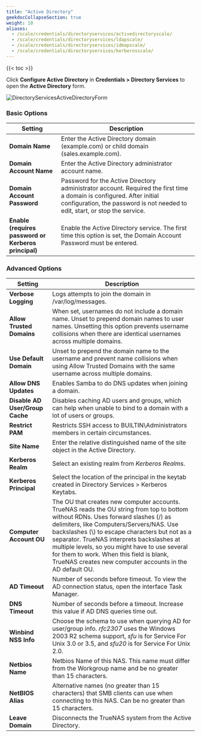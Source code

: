 ```yaml
---
title: "Active Directory"
geekdocCollapseSection: true
weight: 10
aliases:
  - /scale/credentials/directoryservices/activedirectoryscale/
  - /scale/credentials/directoryservices/ldapscale/
  - /scale/credentials/directoryservices/idmapscale/
  - /scale/credentials/directoryservices/kerberosscale/
---
```


{{< toc >}}

Click **Configure Active Directory** in **Credentials > Directory Services** to open the **Active Directory** form.

![DirectoryServicesActiveDirectoryForm](/images/SCALE/22.02/DirectoryServicesActiveDirectoryForm.png "Active Directory Form")

### Basic Options

| Setting | Description |
|---------|-------------|
| **Domain Name** | Enter the Active Directory domain (example.com) or child domain (sales.example.com). |
| **Domain Account Name** | Enter the Active Directory administrator account name. |
| **Domain Account Password** | Password for the Active Directory administrator account. Required the first time a domain is configured. After initial configuration, the password is not needed to edit, start, or stop the service. |
| **Enable (requires password or Kerberos principal)** | Enable the Active Directory service. The first time this option is set, the Domain Account Password must be entered. |

### Advanced Options

| Setting | Description |
|---------|-------------|
| **Verbose Logging** | Logs attempts to join the domain in /var/log/messages. |
| **Allow Trusted Domains** | When set, usernames do not include a domain name. Unset to prepend domain names to user names. Unsetting this option prevents username collisions when there are identical usernames across multiple domains. |
| **Use Default Domain** | Unset to prepend the domain name to the username and prevent name collisions when using Allow Trusted Domains with the same username across multiple domains. |
| **Allow DNS Updates** | Enables Samba to do DNS updates when joining a domain. |
| **Disable AD User/Group Cache** | Disables caching AD users and groups, which can help when unable to bind to a domain with a lot of users or groups. |
| **Restrict PAM** | Restricts SSH access to BUILTIN\\Administrators members in certain circumstances. |
| **Site Name** | Enter the relative distinguished name of the site object in the Active Directory. |
| **Kerberos Realm** | Select an existing realm from *Kerberos Realms*. |
| **Kerberos Principal** | Select the location of the principal in the keytab created in Directory Services > Kerberos Keytabs. |
| **Computer Account OU** | The OU that creates new computer accounts. TrueNAS reads the OU string from top to bottom without RDNs. Uses forward slashes (/) as delimiters, like Computers/Servers/NAS. Use backslashes (\\) to escape characters but not as a separator. TrueNAS interprets backslashes at multiple levels, so you might have to use several for them to work. When this field is blank, TrueNAS creates new computer accounts in the AD default OU. |
| **AD Timeout** | Number of seconds before timeout. To view the AD connection status, open the interface Task Manager. |
| **DNS Timeout** | Number of seconds before a timeout. Increase this value if AD DNS queries time out. |
| **Winbind NSS Info** | Choose the schema to use when querying AD for user/group info. *rfc2307* uses the Windows 2003 R2 schema support, *sfu* is for Service For Unix 3.0 or 3.5, and *sfu20* is for Service For Unix 2.0. |
| **Netbios Name** | Netbios Name of this NAS. This name must differ from the Workgroup name and be no greater than 15 characters. |
| **NetBIOS Alias** | Alternative names (no greater than 15 characters) that SMB clients can use when connecting to this NAS. Can be no greater than 15 characters. |
| **Leave Domain** | Disconnects the TrueNAS system from the Active Directory. |